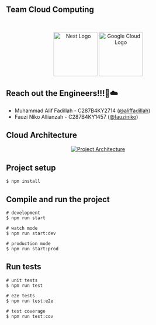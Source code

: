 
## Team Cloud Computing
</br>
<p align="center">
  <a href="http://nestjs.com/" target="blank"><img src="https://nestjs.com/img/logo-small.svg" width="120" alt="Nest Logo" /></a>
  <a href="https://cloud.google.com/" target="blank"><img src="https://res.cloudinary.com/dwm0tvqar/image/upload/v1734004521/gcp%20logo.png" width="120" alt="Google Cloud Logo " /></a>
</p>


[circleci-image]: https://img.shields.io/circleci/build/github/nestjs/nest/master?token=abc123def456
[circleci-url]: https://circleci.com/gh/nestjs/nest


## Reach out the Engineers!!!🚀☁️

- Muhammad Alif Fadillah - C287B4KY2714 ([@aliffadillah](https://www.github.com/aliffadillah))
- Fauzi Niko Allianzah - C287B4KY1457  ([@fauziniko](https://www.github.com/fauziniko))



## Cloud Architecture
<p align="center">
  <a href="#" target="blank"><img src="https://res.cloudinary.com/dwm0tvqar/image/upload/v1734004301/project%20architecture.png" alt="Project Architecture" /></a>
</p>

## Project setup


    $ npm install

## Compile and run the project


    # development
    $ npm run start
    
    # watch mode
    $ npm run start:dev
    
    # production mode
    $ npm run start:prod

## Run tests


    # unit tests
    $ npm run test
    
    # e2e tests
    $ npm run test:e2e
    
    # test coverage
    $ npm run test:cov
